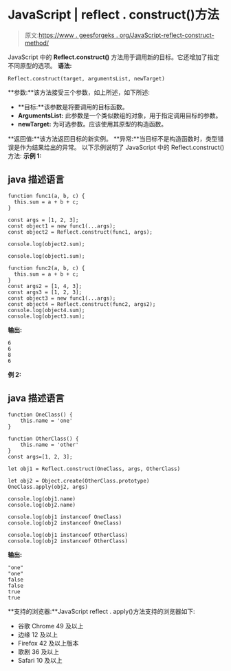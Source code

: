 # JavaScript | reflect . construct()方法

> 原文:[https://www . geesforgeks . org/JavaScript-reflect-construct-method/](https://www.geeksforgeeks.org/javascript-reflect-construct-method/)

JavaScript 中的 **Reflect.construct()** 方法用于调用新的目标。它还增加了指定不同原型的选项。
**语法:**

```
Reflect.construct(target, argumentsList, newTarget)
```

**参数:**该方法接受三个参数，如上所述，如下所述:

*   **目标:**该参数是将要调用的目标函数。
*   **ArgumentsList:** 此参数是一个类似数组的对象，用于指定调用目标的参数。
*   **newTarget:** 为可选参数。应该使用其原型的构造函数。

**返回值:**该方法返回目标的新实例。
**异常:**当目标不是构造函数时，类型错误是作为结果给出的异常。
以下示例说明了 JavaScript 中的 Reflect.construct()方法:
**示例 1:**

## java 描述语言

```
function func1(a, b, c) {
  this.sum = a + b + c;
}

const args = [1, 2, 3];
const object1 = new func1(...args);
const object2 = Reflect.construct(func1, args);

console.log(object2.sum);

console.log(object1.sum);

function func2(a, b, c) { 
  this.sum = a + b + c; 
} 
const args2 = [1, 4, 3]; 
const args3 = [1, 2, 3]; 
const object3 = new func1(...args); 
const object4 = Reflect.construct(func2, args2); 
console.log(object4.sum); 
console.log(object3.sum); 
```

**输出:**

```
6
6
8
6
```

**例 2:**

## java 描述语言

```
function OneClass() {
    this.name = 'one'
}

function OtherClass() {
    this.name = 'other'
}
const args=[1, 2, 3];

let obj1 = Reflect.construct(OneClass, args, OtherClass)

let obj2 = Object.create(OtherClass.prototype)
OneClass.apply(obj2, args)

console.log(obj1.name)
console.log(obj2.name) 

console.log(obj1 instanceof OneClass)
console.log(obj2 instanceof OneClass)

console.log(obj1 instanceof OtherClass)
console.log(obj2 instanceof OtherClass)
```

**输出:**

```
"one"
"one"
false
false
true
true
```

**支持的浏览器:**JavaScript reflect . apply()方法支持的浏览器如下:

*   谷歌 Chrome 49 及以上
*   边缘 12 及以上
*   Firefox 42 及以上版本
*   歌剧 36 及以上
*   Safari 10 及以上